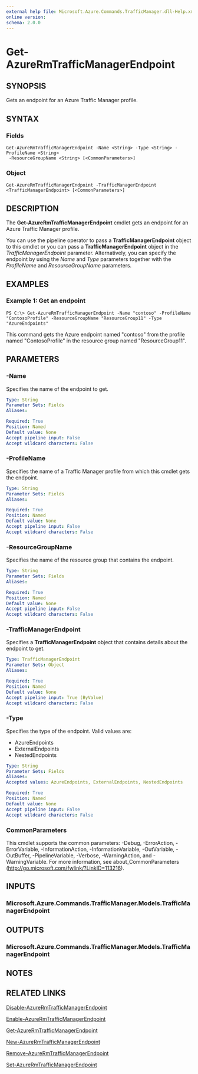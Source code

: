 ```yaml
---
external help file: Microsoft.Azure.Commands.TrafficManager.dll-Help.xml
online version:
schema: 2.0.0
---
```


# Get-AzureRmTrafficManagerEndpoint

## SYNOPSIS
Gets an endpoint for an Azure Traffic Manager profile.

## SYNTAX

### Fields
```
Get-AzureRmTrafficManagerEndpoint -Name <String> -Type <String> -ProfileName <String>
 -ResourceGroupName <String> [<CommonParameters>]
```

### Object
```
Get-AzureRmTrafficManagerEndpoint -TrafficManagerEndpoint <TrafficManagerEndpoint> [<CommonParameters>]
```

## DESCRIPTION
The **Get-AzureRmTrafficManagerEndpoint** cmdlet gets an endpoint for an Azure Traffic Manager profile.

You can use the pipeline operator to pass a **TrafficManagerEndpoint** object to this cmdlet or you can pass a **TrafficManagerEndpoint** object in the *TrafficManagerEndpoint* parameter.
Alternatively, you can specify the endpoint by using the *Name* and *Type* parameters together with the *ProfileName* and *ResourceGroupName* parameters.

## EXAMPLES

### Example 1: Get an endpoint
```
PS C:\> Get-AzureRmTrafficManagerEndpoint -Name "contoso" -ProfileName "ContosoProfile" -ResourceGroupName "ResourceGroup11" -Type "AzureEndpoints"
```

This command gets the Azure endpoint named "contoso" from the profile named "ContosoProfile" in the resource group named "ResourceGroup11".

## PARAMETERS

### -Name
Specifies the name of the endpoint to get.

```yaml
Type: String
Parameter Sets: Fields
Aliases:

Required: True
Position: Named
Default value: None
Accept pipeline input: False
Accept wildcard characters: False
```

### -ProfileName
Specifies the name of a Traffic Manager profile from which this cmdlet gets the endpoint.

```yaml
Type: String
Parameter Sets: Fields
Aliases:

Required: True
Position: Named
Default value: None
Accept pipeline input: False
Accept wildcard characters: False
```

### -ResourceGroupName
Specifies the name of the resource group that contains the endpoint.

```yaml
Type: String
Parameter Sets: Fields
Aliases:

Required: True
Position: Named
Default value: None
Accept pipeline input: False
Accept wildcard characters: False
```

### -TrafficManagerEndpoint
Specifies a **TrafficManagerEndpoint** object that contains details about the endpoint to get.

```yaml
Type: TrafficManagerEndpoint
Parameter Sets: Object
Aliases:

Required: True
Position: Named
Default value: None
Accept pipeline input: True (ByValue)
Accept wildcard characters: False
```

### -Type
Specifies the type of the endpoint. Valid values are:

- AzureEndpoints
- ExternalEndpoints
- NestedEndpoints

```yaml
Type: String
Parameter Sets: Fields
Aliases:
Accepted values: AzureEndpoints, ExternalEndpoints, NestedEndpoints

Required: True
Position: Named
Default value: None
Accept pipeline input: False
Accept wildcard characters: False
```

### CommonParameters
This cmdlet supports the common parameters: -Debug, -ErrorAction, -ErrorVariable, -InformationAction, -InformationVariable, -OutVariable, -OutBuffer, -PipelineVariable, -Verbose, -WarningAction, and -WarningVariable. For more information, see about_CommonParameters (http://go.microsoft.com/fwlink/?LinkID=113216).

## INPUTS

### Microsoft.Azure.Commands.TrafficManager.Models.TrafficManagerEndpoint

## OUTPUTS

### Microsoft.Azure.Commands.TrafficManager.Models.TrafficManagerEndpoint

## NOTES

## RELATED LINKS

[Disable-AzureRmTrafficManagerEndpoint](./Disable-AzureRmTrafficManagerEndpoint.md)

[Enable-AzureRmTrafficManagerEndpoint](./Enable-AzureRmTrafficManagerEndpoint.md)

[Get-AzureRmTrafficManagerEndpoint](./Get-AzureRmTrafficManagerEndpoint.md)

[New-AzureRmTrafficManagerEndpoint](./New-AzureRmTrafficManagerEndpoint.md)

[Remove-AzureRmTrafficManagerEndpoint](./Remove-AzureRmTrafficManagerEndpoint.md)

[Set-AzureRmTrafficManagerEndpoint](./Set-AzureRmTrafficManagerEndpoint.md)

